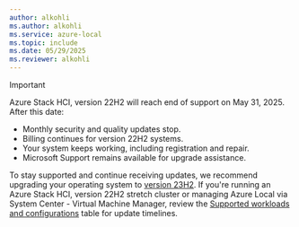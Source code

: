 ```yaml
---
author: alkohli
ms.author: alkohli
ms.service: azure-local
ms.topic: include
ms.date: 05/29/2025
ms.reviewer: alkohli
---
```


>[!IMPORTANT]
> Azure Stack HCI, version 22H2 will reach end of support on May 31, 2025. After this date:
> - Monthly security and quality updates stop.
> - Billing continues for version 22H2 systems.
> - Your system keeps working, including registration and repair.
> - Microsoft Support remains available for upgrade assistance.
>
> To stay supported and continue receiving updates, we recommend upgrading your operating system to [version 23H2](../upgrade/upgrade-22h2-to-23h2-powershell.md).
>If you're running an Azure Stack HCI, version 22H2 stretch cluster or managing Azure Local via System Center - Virtual Machine Manager, review the [Supported workloads and configurations](../upgrade/about-upgrades-23h2.md#supported-workloads-and-configurations) table for update timelines.
